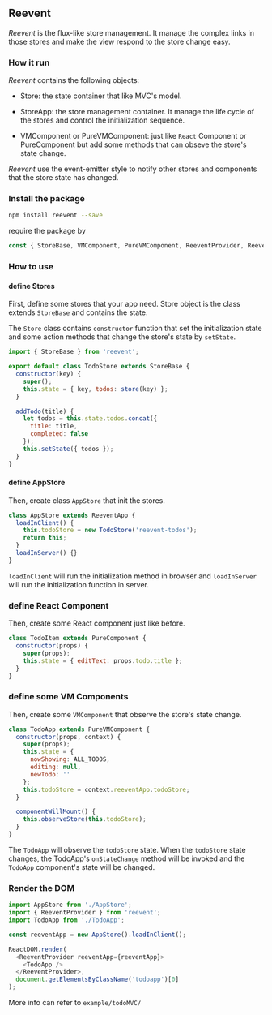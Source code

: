 ## Reevent

*Reevent* is the flux-like store management. It manage the complex links in those stores and make the view respond to the store change easy.

### How it run

*Reevent* contains the following objects:

* Store: the state container that like MVC's model.

* StoreApp: the store management container. It manage the life cycle of the stores and control the initialization sequence.

* VMComponent or PureVMComponent: just like `React` Component or PureComponent but add some methods that can obseve the store's state change.

*Reevent* use the event-emitter style to notify other stores and components that the store state has changed.

### Install the package

```bash
npm install reevent --save
```

require the package by

```js
const { StoreBase, VMComponent, PureVMComponent, ReeventProvider, ReeventApp } = require('reevent');
```

### How to use

#### define Stores

First, define some stores that your app need. Store object is the class extends `StoreBase` and contains the state.

The `Store` class contains `constructor` function that set the initialization state and some action methods that change the store's state by `setState`.

```js
import { StoreBase } from 'reevent';

export default class TodoStore extends StoreBase {
  constructor(key) {
    super();
  	this.state = { key, todos: store(key) };
  }

  addTodo(title) {
  	let todos = this.state.todos.concat({
      title: title,
      completed: false
  	});
    this.setState({ todos });
  }
}
```

#### define AppStore

Then, create class `AppStore` that init the stores.

```js
class AppStore extends ReeventApp {
  loadInClient() {
    this.todoStore = new TodoStore('reevent-todos');
    return this;
  }
  loadInServer() {}
}
```

`loadInClient` will run the initialization method in browser and `loadInServer` will run the initialization function in server.

### define React Component

Then, create some React component just like before.

```js
class TodoItem extends PureComponent {
  constructor(props) {
    super(props);
    this.state = { editText: props.todo.title };
  }
}
```

### define some VM Components

Then, create some `VMComponent` that observe the store's state change.

```js
class TodoApp extends PureVMComponent {
  constructor(props, context) {
    super(props);
    this.state = {
      nowShowing: ALL_TODOS,
      editing: null,
      newTodo: ''
    };
    this.todoStore = context.reeventApp.todoStore;
  }

  componentWillMount() {
    this.observeStore(this.todoStore);
  }
}
```

The `TodoApp` will observe the `todoStore` state. When the `todoStore` state changes, the TodoApp's `onStateChange` method will be invoked and the `TodoApp` component's state will be changed.

### Render the DOM

```js
import AppStore from './AppStore';
import { ReeventProvider } from 'reevent';
import TodoApp from './TodoApp';

const reeventApp = new AppStore().loadInClient();

ReactDOM.render(
  <ReeventProvider reeventApp={reeventApp}>
    <TodoApp />
  </ReeventProvider>,
  document.getElementsByClassName('todoapp')[0]
);
```

More info can refer to `example/todoMVC/`
